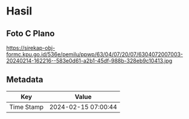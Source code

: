 # Hasil

## Foto C Plano

https://sirekap-obj-formc.kpu.go.id/536e/pemilu/ppwp/63/04/07/20/07/6304072007003-20240214-162216--583e0d61-a2b1-45df-988b-328eb9c10413.jpg


## Metadata

| Key        | Value               |
| ---------- | ------------------- |
| Time Stamp | 2024-02-15 07:00:44 |



